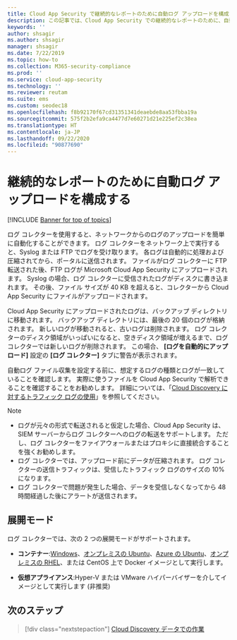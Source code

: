 ```yaml
---
title: Cloud App Security で継続的なレポートのために自動ログ アップロードを構成する
description: この記事では、Cloud App Security での継続的なレポートのために、自動ログ アップロードを構成する手順について説明します。
keywords: ''
author: shsagir
ms.author: shsagir
manager: shsagir
ms.date: 7/22/2019
ms.topic: how-to
ms.collection: M365-security-compliance
ms.prod: ''
ms.service: cloud-app-security
ms.technology: ''
ms.reviewer: reutam
ms.suite: ems
ms.custom: seodec18
ms.openlocfilehash: f8b92170f67cd31351341deaebde8aa53fbba19a
ms.sourcegitcommit: 575f2b2efa9ca4477d7e60271d21e225ef2c38ea
ms.translationtype: HT
ms.contentlocale: ja-JP
ms.lasthandoff: 09/22/2020
ms.locfileid: "90877690"
---
```

# <a name="configure-automatic-log-upload-for-continuous-reports"></a>継続的なレポートのために自動ログ アップロードを構成する

[!INCLUDE [Banner for top of topics](includes/banner.md)]

ログ コレクターを使用すると、ネットワークからのログのアップロードを簡単に自動化することができます。 ログ コレクターをネットワーク上で実行すると、Syslog または FTP でログを受け取ります。 各ログは自動的に処理および圧縮されてから、ポータルに送信されます。 ファイルがログ コレクターに FTP 転送された後、FTP ログが Microsoft Cloud App Security にアップロードされます。 Syslog の場合、ログ コレクターに受信されたログがディスクに書き込まれます。 その後、ファイル サイズが 40 KB を超えると、コレクターから Cloud App Security にファイルがアップロードされます。

Cloud App Security にアップロードされたログは、バックアップ ディレクトリに移動されます。 バックアップ ディレクトリには、最後の 20 個のログが格納されます。 新しいログが移動されると、古いログは削除されます。 ログ コレクターのディスク領域がいっぱいになると、空きディスク領域が増えるまで、ログ コレクターでは新しいログが削除されます。 この場合、 **[ログを自動的にアップロード]** 設定の **[ログ コレクター]** タブに警告が表示されます。

自動ログ ファイル収集を設定する前に、想定するログの種類とログが一致していることを確認します。 実際に使うファイルを Cloud App Security で解析できることを確認することをお勧めします。 詳細については、「[Cloud Discovery に対するトラフィック ログの使用](create-snapshot-cloud-discovery-reports.md#log-format)」を参照してください。

> [!NOTE]
>
> * ログが元々の形式で転送されると仮定した場合、Cloud App Security は、SIEM サーバーからログ コレクターへのログの転送をサポートします。 ただし、ログ コレクターをファイアウォールまたはプロキシに直接統合することを強くお勧めします。
> * ログ コレクターでは、アップロード前にデータが圧縮されます。 ログ コレクターの送信トラフィックは、受信したトラフィック ログのサイズの 10% になります。
> * ログ コレクターで問題が発生した場合、データを受信しなくなってから 48 時間経過した後にアラートが送信されます。

## <a name="deployment-modes"></a>展開モード

ログ コレクターでは、次の 2 つの展開モードがサポートされます。

* **コンテナー**:[Windows](discovery-docker-windows.md)、[オンプレミスの Ubuntu](discovery-docker-ubuntu.md)、[Azure の Ubuntu](discovery-docker-ubuntu-azure.md)、[オンプレミスの RHEL](discovery-docker-ubuntu.md)、または CentOS 上で Docker イメージとして実行します。

* **仮想アプライアンス**:Hyper-V または VMware ハイパーバイザーを介してイメージとして実行します (非推奨)

## <a name="next-steps"></a>次のステップ

> [!div class="nextstepaction"]
> [Cloud Discovery データでの作業](working-with-cloud-discovery-data.md)
